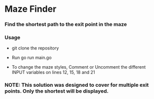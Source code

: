 # Maze Finder

### Find the shortest path to the exit point in the maze

### Usage
- git clone the repository
- Run go run main.go

- To change the maze styles, Comment or Uncomment the different INPUT variables on lines 12, 15, 18 and 21

### NOTE: This solution was designed to cover for multiple exit points. Only the shortest will be displayed.
